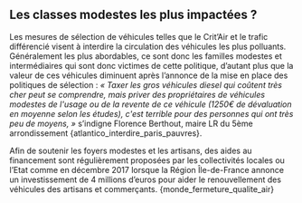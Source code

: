 ## Les classes modestes les plus impactées ?

Les mesures de sélection de véhicules telles que le Crit’Air et le trafic différencié visent à interdire la circulation des véhicules les plus polluants. Généralement les plus abordables, ce sont donc les familles modestes et intermédiaires qui sont donc victimes de cette politique, d’autant plus que la valeur de ces véhicules diminuent après l’annonce de la mise en place des politiques de sélection : _« Taxer les gros véhicules diesel qui coûtent très cher peut se comprendre, mais priver des propriétaires de véhicules modestes de l'usage ou de la revente de ce véhicule (1250€ de dévaluation en moyenne selon les études), c'est terrible pour des personnes qui ont très peu de moyens, »_ s’indigne Florence Berthout, maire LR du 5ème arrondissement {atlantico_interdire_paris_pauvres}.

Afin de soutenir les foyers modestes et les artisans, des aides au financement sont régulièrement proposées par les collectivités locales ou l’Etat comme en décembre 2017 lorsque la Région Île-de-France annonce un investissement de 4 millions d’euros pour aider le renouvellement des véhicules des artisans et commerçants. {monde_fermeture_qualite_air}
